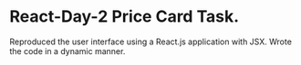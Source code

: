 # React-Day-2 Price Card Task.
Reproduced the user interface using a React.js application with JSX.
Wrote the code in a dynamic manner.




